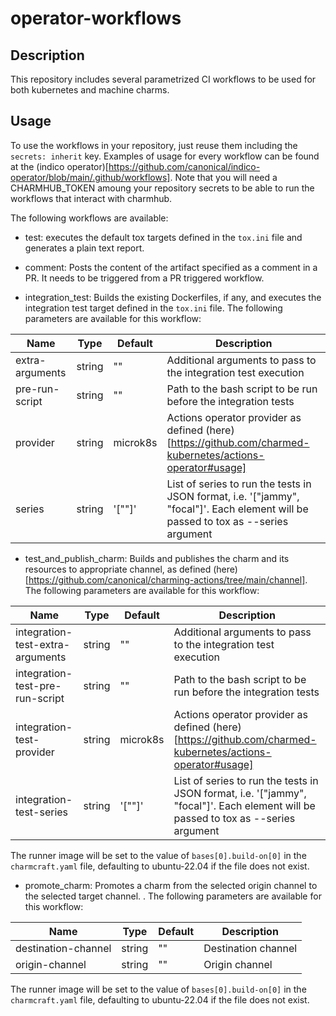 # operator-workflows

## Description

This repository includes several parametrized CI workflows to be used for both kubernetes and machine charms.

## Usage

To use the workflows in your repository, just reuse them including the `secrets: inherit` key. Examples of usage for every workflow can be found at the (indico operator)[https://github.com/canonical/indico-operator/blob/main/.github/workflows]. Note that you will need a CHARMHUB_TOKEN amoung your repository secrets to be able to run the workflows that interact with charmhub.

The following workflows are available:

* test: executes the default tox targets defined in the `tox.ini` file and generates a plain text report.

* comment: Posts the content of the artifact specified as a comment in a PR. It needs to be triggered from a PR triggered workflow.

* integration_test: Builds the existing Dockerfiles, if any, and executes the integration test target defined in the `tox.ini` file. The following parameters are available for this workflow:

| Name | Type | Default | Description |
|--------------------|----------|--------------------|-------------------|
| extra-arguments | string | "" | Additional arguments to pass to the integration test execution |
| pre-run-script | string | "" | Path to the bash script to be run before the integration tests |
| provider | string | microk8s | Actions operator provider as defined (here)[https://github.com/charmed-kubernetes/actions-operator#usage] |
| series | string | '[""]' | List of series to run the tests in JSON format, i.e. '["jammy", "focal"]'. Each element will be passed to tox as --series argument |


* test_and_publish_charm: Builds and publishes the charm and its resources to appropriate channel, as defined (here)[https://github.com/canonical/charming-actions/tree/main/channel].  The following parameters are available for this workflow:

| Name | Type | Default | Description |
|--------------------|----------|--------------------|-------------------|
| integration-test-extra-arguments | string | "" | Additional arguments to pass to the integration test execution |
| integration-test-pre-run-script | string | "" | Path to the bash script to be run before the integration tests |
| integration-test-provider | string | microk8s | Actions operator provider as defined (here)[https://github.com/charmed-kubernetes/actions-operator#usage] |
| integration-test-series | string | '[""]' | List of series to run the tests in JSON format, i.e. '["jammy", "focal"]'. Each element will be passed to tox as --series argument |

The runner image will be set to the value of `bases[0].build-on[0]` in the `charmcraft.yaml` file, defaulting to ubuntu-22.04 if the file does not exist.

* promote_charm: Promotes a charm from the selected origin channel to the selected target channel. . The following parameters are available for this workflow:

| Name | Type | Default | Description |
|--------------------|----------|--------------------|-------------------|
| destination-channel | string | "" | Destination channel |
| origin-channel | string | "" | Origin channel |

The runner image will be set to the value of `bases[0].build-on[0]` in the `charmcraft.yaml` file, defaulting to ubuntu-22.04 if the file does not exist.
